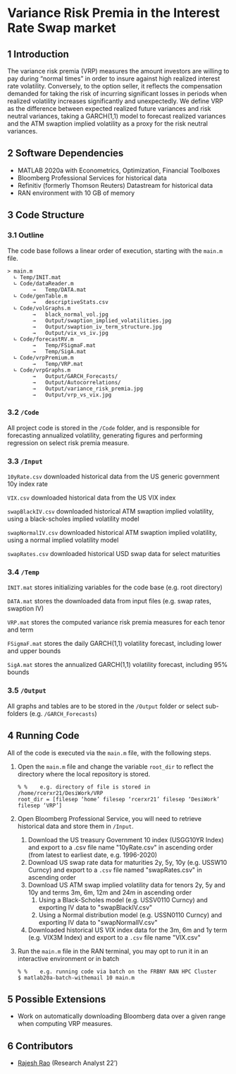 # Variance Risk Premia in the Interest Rate Swap market 

## 1	Introduction
The variance risk premia (VRP) measures the amount investors are willing to pay during “normal times” in order to insure against high realized interest rate volatility. Conversely, to the option seller, it reflects the compensation demanded for taking the risk of incurring significant losses in periods when realized volatility increases significantly and unexpectedly. We define VRP as the difference between expected realized future variances and risk neutral variances, taking a GARCH(1,1) model to forecast realized variances and the ATM swaption implied volatility as a proxy for the risk neutral variances. 

## 2	Software Dependencies
*	MATLAB 2020a with Econometrics, Optimization, Financial Toolboxes
*	Bloomberg Professional Services for historical data
*	Refinitiv (formerly Thomson Reuters) Datastream for historical data
*	RAN environment with 10 GB of memory

## 3	Code Structure
### 3.1 	Outline
The code base follows a linear order of execution, starting with the `main.m` file. 

```
> main.m
  ∟	Temp/INIT.mat
  ∟	Code/dataReader.m
        →	Temp/DATA.mat 
  ∟	Code/genTable.m
        →	descriptiveStats.csv
  ∟	Code/volGraphs.m 	 
        →	black_normal_vol.jpg
        →	Output/swaption_implied_volatilities.jpg
        →	Output/swaption_iv_term_structure.jpg
        →	Output/vix_vs_iv.jpg
  ∟	Code/forecastRV.m
        →	Temp/FSigmaF.mat	
        →	Temp/SigA.mat
  ∟	Code/vrpPremium.m
        →	Temp/VRP.mat
  ∟	Code/vrpGraphs.m	
        →	Output/GARCH_Forecasts/
        →	Output/Autocorrelations/
        →	Output/variance_risk_premia.jpg
        →	Output/vrp_vs_vix.jpg
```

### 3.2 	`/Code`
All project code is stored in the `/Code` folder, and is responsible for forecasting annualized volatility, generating figures and performing regression on select risk premia measure.

### 3.3 	`/Input`

`10yRate.csv`
downloaded historical data from the US generic government 10y index rate

`VIX.csv`
downloaded historical data from the US VIX index

`swapBlackIV.csv`
downloaded historical ATM swaption implied volatility, using a black-scholes implied volatility model  

`swapNormalIV.csv`
downloaded historical ATM swaption implied volatility, using a normal implied volatility model

`swapRates.csv`
downloaded historical USD swap data for select maturities 

### 3.4 	`/Temp`

`INIT.mat`
stores initializing variables for the code base (e.g. root directory)

`DATA.mat`
stores the downloaded data from input files (e.g. swap rates, swaption IV)

`VRP.mat`
stores the computed variance risk premia measures for each tenor and term

`FSigmaF.mat`
stores the daily GARCH(1,1) volatility forecast, including lower and upper bounds 

`SigA.mat`
stores the annualized GARCH(1,1) volatility forecast, including 95% bounds

### 3.5 	`/Output`
All graphs and tables are to be stored in the `/Output` folder or select sub-folders (e.g. `/GARCH_Forecasts`)

## 4	Running Code
All of the code is executed via the `main.m` file, with the following steps.

1.	Open the `main.m` file and change the variable `root_dir` to reflect the directory where the local repository is stored. 

    ```
    % %    e.g. directory of file is stored in /home/rcerxr21/DesiWork/VRP
    root_dir = [filesep ‘home’ filesep ‘rcerxr21’ filesep ‘DesiWork’ filesep ‘VRP’] 
    ```
2.	Open Bloomberg Professional Service, you will need to retrieve historical data and store them in `/Input`. 
    1. Download the US treasury Government 10 index (USGG10YR Index) and export to a .csv file name "10yRate.csv" in ascending order (from latest to earliest date, e.g. 1996-2020)
    2. Download US swap rate data for maturities 2y, 5y, 10y (e.g. USSW10 Curncy) and export to a `.csv` file named "swapRates.csv" in ascending order  
    3. Download US ATM swap implied volatility data for tenors 2y, 5y and 10y and terms 3m, 6m, 12m and 24m in ascending order 
        1. Using a Black-Scholes model (e.g. USSV0110 Curncy) and exporting IV data to "swapBlackIV.csv"
        2. Using a Normal distribution model (e.g. USSN0110 Curncy) and exporting IV data to "swapNormalIV.csv"
    4. Downloaded historical US VIX index data for the 3m, 6m and 1y term (e.g. VIX3M Index) and export to a `.csv` file name "VIX.csv"
3.	Run the `main.m` file in the RAN terminal, you may opt to run it in an interactive environment or in batch

    ```
    % %    e.g. running code via batch on the FRBNY RAN HPC Cluster
    $ matlab20a-batch-withemail 10 main.m 
    ```
## 5	Possible Extensions
* Work on automatically downloading Bloomberg data over a given range when computing VRP measures. 

## 6	Contributors
* [Rajesh Rao](https://github.com/Raj9898) (Research Analyst 22’)

